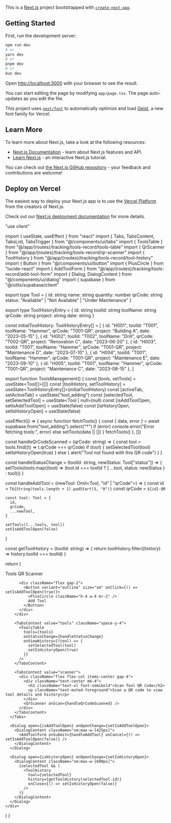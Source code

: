 This is a [Next.js](https://nextjs.org) project bootstrapped with [`create-next-app`](https://nextjs.org/docs/app/api-reference/cli/create-next-app).

## Getting Started

First, run the development server:

```bash
npm run dev
# or
yarn dev
# or
pnpm dev
# or
bun dev
```

Open [http://localhost:3000](http://localhost:3000) with your browser to see the result.

You can start editing the page by modifying `app/page.tsx`. The page auto-updates as you edit the file.

This project uses [`next/font`](https://nextjs.org/docs/app/building-your-application/optimizing/fonts) to automatically optimize and load [Geist](https://vercel.com/font), a new font family for Vercel.

## Learn More

To learn more about Next.js, take a look at the following resources:

- [Next.js Documentation](https://nextjs.org/docs) - learn about Next.js features and API.
- [Learn Next.js](https://nextjs.org/learn) - an interactive Next.js tutorial.

You can check out [the Next.js GitHub repository](https://github.com/vercel/next.js) - your feedback and contributions are welcome!

## Deploy on Vercel

The easiest way to deploy your Next.js app is to use the [Vercel Platform](https://vercel.com/new?utm_medium=default-template&filter=next.js&utm_source=create-next-app&utm_campaign=create-next-app-readme) from the creators of Next.js.

Check out our [Next.js deployment documentation](https://nextjs.org/docs/app/building-your-application/deploying) for more details.



"use client"

import { useState, useEffect } from "react"
import { Tabs, TabsContent, TabsList, TabsTrigger } from "@/components/ui/tabs"
import { ToolsTable } from "@/app/(routes)/tracking/tools-record/tools-table"
import { QrScanner } from "@/app/(routes)/tracking/tools-record/qr-scanner"
import { ToolHistory } from "@/app/(routes)/tracking/tools-record/tool-history"
import { Button } from "@/components/ui/button"
import { PlusCircle } from "lucide-react"
import { AddToolForm } from "@/app/(routes)/tracking/tools-record/add-tool-form"
import { Dialog, DialogContent } from "@/components/ui/dialog"
import { supabase } from "@/utils/supabase/client"


export type Tool = {
  id: string
  name: string
  quantity: number
  qrCode: string
  status: "Available" | "Not Available" | "Under Maintenance"
}

export type ToolHistoryEntry = {
  id: string
  toolId: string
  toolName: string
  qrCode: string
  project: string
  date: string
}

const initialToolHistory: ToolHistoryEntry[] = [
  { id: "H001", toolId: "T001", toolName: "Hammer", qrCode: "T001-QR", project: "Building A", date: "2023-05-15" },
  { id: "H002", toolId: "T002", toolName: "Drill", qrCode: "T002-QR", project: "Renovation C", date: "2023-06-20" },
  { id: "H003", toolId: "T001", toolName: "Hammer", qrCode: "T001-QR", project: "Maintenance D", date: "2023-07-10" },
  { id: "H004", toolId: "T001", toolName: "Hammer", qrCode: "T001-QR", project: "Maintenance E", date: "2023-09-10" },
  { id: "H005", toolId: "T001", toolName: "Hammer", qrCode: "T001-QR", project: "Maintenance C", date: "2023-08-15" },
]

export function ToolsManagement() {
  const [tools, setTools] = useState<Tool[]>([])
  const [toolHistory, setToolHistory] = useState<ToolHistoryEntry[]>(initialToolHistory)
  const [activeTab, setActiveTab] = useState("tool_adding")
  const [selectedTool, setSelectedTool] = useState<Tool | null>(null)
  const [isAddToolOpen, setIsAddToolOpen] = useState(false)
  const [isHistoryOpen, setIsHistoryOpen] = useState(false)

  useEffect(() => {
    async function fetchTools() {
      const { data, error } = await supabase.from("tool_adding").select("*")
      if (error) console.error("Error fetching tools:", error)
      else setTools(data || [])
    }
    fetchTools()
  }, [])

  const handleQrCodeScanned = (qrCode: string) => {
    const tool = tools.find((t) => t.qrCode === qrCode)
    if (tool) {
      setSelectedTool(tool)
      setIsHistoryOpen(true)
    } else {
      alert("Tool not found with this QR code")
    }
  }

  const handleStatusChange = (toolId: string, newStatus: Tool["status"]) => {
    setTools(tools.map((tool) => (tool.id === toolId ? { ...tool, status: newStatus } : tool)))
  }

  const handleAddTool = (newTool: Omit<Tool, "id" | "qrCode">) => {
    const id = `T${String(tools.length + 1).padStart(3, "0")}`
    const qrCode = `${id}-QR`

    const tool: Tool = {
      id,
      qrCode,
      ...newTool,
    }

    setTools([...tools, tool])
    setIsAddToolOpen(false)
  }

  const getToolHistory = (toolId: string) => {
    return toolHistory.filter((history) => history.toolId === toolId)
  }

  return (
    <div className="space-y-6">
      <Tabs value={activeTab} onValueChange={setActiveTab}>
        <div className="flex justify-between items-center mb-4">
          <TabsList>
            <TabsTrigger value="tools">Tools</TabsTrigger>
            <TabsTrigger value="scanner">QR Scanner</TabsTrigger>
          </TabsList>

          <div className="flex gap-2">
            <Button variant="outline" size="sm" onClick={() => setIsAddToolOpen(true)}>
              <PlusCircle className="h-4 w-4 mr-2" />
              Add Tool
            </Button>
          </div>
        </div>

        <TabsContent value="tools" className="space-y-4">
          <ToolsTable
            tools={tools}
            onStatusChange={handleStatusChange}
            onViewHistory={(tool) => {
              setSelectedTool(tool)
              setIsHistoryOpen(true)
            }}
          />
        </TabsContent>

        <TabsContent value="scanner">
          <div className="flex flex-col items-center gap-4">
            <div className="text-center mb-4">
              <h2 className="text-xl font-semibold">Scan Tool QR Code</h2>
              <p className="text-muted-foreground">Scan a QR code to view tool details and history</p>
            </div>
            <QrScanner onScan={handleQrCodeScanned} />
          </div>
        </TabsContent>
      </Tabs>

      <Dialog open={isAddToolOpen} onOpenChange={setIsAddToolOpen}>
        <DialogContent className="sm:max-w-[425px]">
          <AddToolForm onSubmit={handleAddTool} onCancel={() => setIsAddToolOpen(false)} />
        </DialogContent>
      </Dialog>

      <Dialog open={isHistoryOpen} onOpenChange={setIsHistoryOpen}>
        <DialogContent className="sm:max-w-[600px]">
          {selectedTool && (
            <ToolHistory
              tool={selectedTool}
              history={getToolHistory(selectedTool.id)}
              onClose={() => setIsHistoryOpen(false)}
            />
          )}
        </DialogContent>
      </Dialog>
    </div>
  )
}
